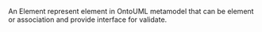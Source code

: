 An Element represent element in OntoUML metamodel that can be element or association and provide interface for validate.